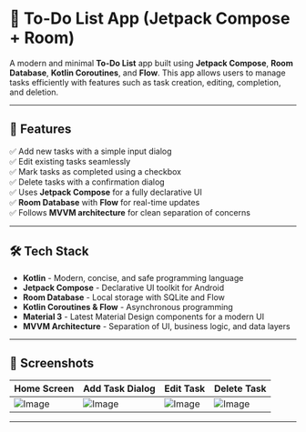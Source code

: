 # 📌 To-Do List App (Jetpack Compose + Room)

A modern and minimal **To-Do List** app built using **Jetpack Compose**, **Room Database**, **Kotlin Coroutines**, and **Flow**. This app allows users to manage tasks efficiently with features such as task creation, editing, completion, and deletion.


---

## 🚀 Features
✅ Add new tasks with a simple input dialog  
✅ Edit existing tasks seamlessly  
✅ Mark tasks as completed using a checkbox  
✅ Delete tasks with a confirmation dialog  
✅ Uses **Jetpack Compose** for a fully declarative UI  
✅ **Room Database** with **Flow** for real-time updates  
✅ Follows **MVVM architecture** for clean separation of concerns  

---

## 🛠️ Tech Stack
- **Kotlin** - Modern, concise, and safe programming language
- **Jetpack Compose** - Declarative UI toolkit for Android
- **Room Database** - Local storage with SQLite and Flow
- **Kotlin Coroutines & Flow** - Asynchronous programming
- **Material 3** - Latest Material Design components for a modern UI
- **MVVM Architecture** - Separation of UI, business logic, and data layers

---

## 📸 Screenshots
| Home Screen  | Add Task Dialog | Edit Task | Delete Task |
|--------------|---------------|----------------|----------------|
| ![Image](https://github.com/user-attachments/assets/66d0090d-10f0-4bae-873b-a225a73f22f1) | ![Image](https://github.com/user-attachments/assets/7c775732-3651-4735-a4a6-331705beaed7) | ![Image](https://github.com/user-attachments/assets/15835aac-a22f-4f8c-b846-2de9b1649b86) | ![Image](https://github.com/user-attachments/assets/a96302b0-fad0-4c98-a17b-cf980928497d) |

---

